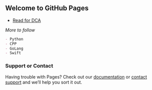 ## Welcome to GitHub Pages

- [Read for DCA](https://saripurigopi.github.io/dca-prep-guide/)

_More to follow_

```markdown
- Python
- CPP
- GoLang
- Swift

```

### Support or Contact

Having trouble with Pages? Check out our [documentation](https://help.github.com/categories/github-pages-basics/) or [contact support](https://github.com/contact) and we’ll help you sort it out.
